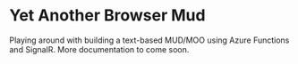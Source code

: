 # Yet Another Browser Mud

Playing around with building a text-based MUD/MOO using Azure Functions and SignalR. More documentation to come soon.

